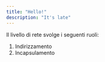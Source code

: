 ```yaml
---
title: "Hello!"
description: "It's late"
---
```


Il livello di rete svolge i seguenti ruoli:
1. Indirizzamento
2. Incapsulamento